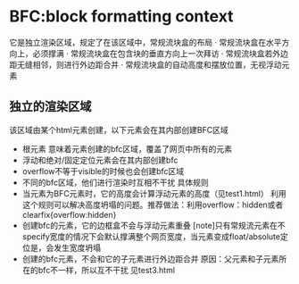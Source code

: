# BFC:block formatting context
它是独立渲染区域，规定了在该区域中，常规流块盒的布局
· 常规流块盒在水平方向上，必须撑满
· 常规流块盒在包含块的垂直方向上一次拜访
· 常规流块盒若外边距无缝相邻，则进行外边距合并
· 常规流块盒的自动高度和摆放位置，无视浮动元素

## 独立的渲染区域
该区域由某个html元素创建，以下元素会在其内部创建BFC区域
- 根元素 意味着<html>元素创建的bfc区域，覆盖了网页中所有的元素
- 浮动和绝对/固定定位元素会在其内部创建bfc
- overflow不等于visible的时候也会创建bfc区域
- 不同的bfc区域，他们进行渲染时互相不干扰
具体规则
- 当元素为BFC元素时，它的高度会计算浮动元素的高度（见test1.html）
利用这个规则可以解决高度坍塌的问题。推荐做法：利用overflow：hidden或者clearfix{overflow:hidden}
- 创建bfc的元素，它的边框盒不会与浮动元素重叠
[note]只有常规流元素在不specify宽度的情况下会默认撑满整个网页宽度，当元素变成float/absolute定位是，会发生宽度坍塌
- 创建的bfc元素，不会和它的子元素进行外边距合并
原因：父元素和子元素所在的bfc不一样，所以互不干扰
见test3.html
 
